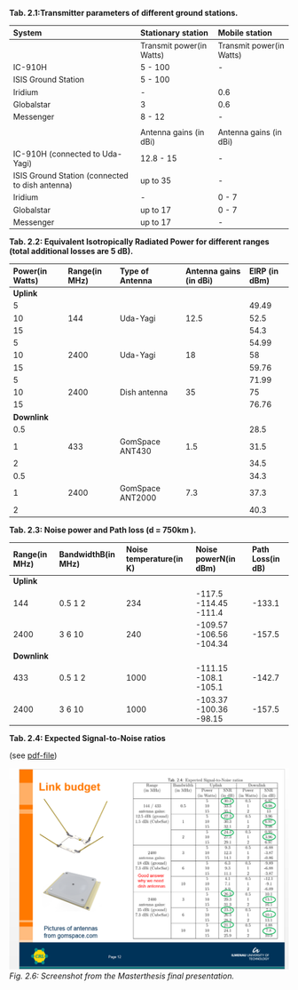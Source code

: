 **Tab. 2.1:Transmitter parameters of different ground stations.**

| System | Stationary station | Mobile station |
| :--- | :--- | :--- |
|  | Transmit power\(in Watts\) | Transmit power\(in Watts\) |
| IC-910H | 5 - 100 | - |
| ISIS Ground Station | 5 - 100 |  |
| Iridium | - | 0.6 |
| Globalstar | 3 | 0.6 |
| Messenger | 8 - 12 | - |
|  |  |  |
|  | Antenna gains \(in dBi\) | Antenna gains \(in dBi\) |
| IC-910H \(connected to Uda-Yagi\) | 12.8 - 15 | - |
| ISIS Ground Station \(connected to dish antenna\) | up to 35 | - |
| Iridium | - | 0 - 7 |
| Globalstar | up to 17 | 0 - 7 |
| Messenger | up to 17 | - |

**Tab. 2.2: Equivalent Isotropically Radiated Power for different ranges \(total additional losses are 5 dB\).**

| Power\(in Watts\) | Range\(in MHz\) | Type of Antenna | Antenna gains          \(in dBi\) | EIRP                           \(in dBm\) |
| :--- | :--- | :--- | :--- | :--- |
| **Uplink** |  |  |  |  |
| 5 |  |  |  | 49.49 |
| 10 | 144 | Uda-Yagi | 12.5 | 52.5 |
| 15 |  |  |  | 54.3 |
| 5 |  |  |  | 54.99 |
| 10 | 2400 | Uda-Yagi | 18 | 58 |
| 15 |  |  |  | 59.76 |
| 5 |  |  |  | 71.99 |
| 10 | 2400 | Dish antenna | 35 | 75 |
| 15 |  |  |  | 76.76 |
| **Downlink** |  |  |  |  |
| 0.5 |  |  |  | 28.5 |
| 1 | 433 | GomSpace ANT430 | 1.5 | 31.5 |
| 2 |  |  |  | 34.5 |
| 0.5 |  |  |  | 34.3 |
| 1 | 2400 | GomSpace ANT2000 | 7.3 | 37.3 |
| 2 |  |  |  | 40.3 |

**Tab. 2.3: Noise power and Path loss \(d = 750km \).**

| Range\(in MHz\) | BandwidthB\(in MHz\) | Noise temperature\(in K\) | Noise powerN\(in dBm\) | Path Loss\(in dB\) |
| :--- | :--- | :--- | :--- | :--- |
| **Uplink** |  |  |  |  |
| 144 | 0.5                              1                                   2 | 234 | -117.5                          -114.45                       -111.4 | -133.1 |
| 2400 | 3                                 6                                10 | 240 | -109.57                        -106.56                       -104.34 | -157.5 |
| **Downlink** |  |  |  |  |
| 433 | 0.5                               1                                   2 | 1000 | -111.15                         -108.1                          -105.1 | -142.7 |
| 2400 | 3                                 6                                   10 | 1000 | -103.37                        -100.36                       -98.15 | -157.5 |

**Tab. 2.4: Expected Signal-to-Noise ratios**

\(see [pdf-file](https://yadi.sk/i/SuZLOYhV3Qoy6o)\)

![](/assets/8.png)_Fig. 2.6: Screenshot from the Masterthesis final presentation._

